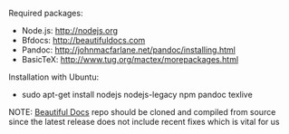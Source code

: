 Required packages:

- Node.js: http://nodejs.org
- Bfdocs: http://beautifuldocs.com
- Pandoc: http://johnmacfarlane.net/pandoc/installing.html
- BasicTeX: http://www.tug.org/mactex/morepackages.html

Installation with Ubuntu:

- sudo apt-get install nodejs nodejs-legacy npm pandoc texlive

NOTE: [Beautiful Docs](https://github.com/beautiful-docs/beautiful-docs) repo should be cloned and compiled from source since the latest release does not include recent fixes which is vital for us
